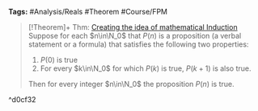 ---
---

**Tags:** #Analysis/Reals  #Theorem #Course/FPM 

 > 
 > \[!Theorem\]+ Thm: [Creating the idea of mathematical Induction](Creating%20the%20idea%20of%20mathematical%20Induction.md)
 > Suppose for each $n\in\N_0$ that $P(n)$ is a proposition (a verbal statement or a formula) that satisfies the following two properties: 
 > 
 > 1. $P(0)$ is true
 > 1. For every $k\in\N_0$ for which $P(k)$ is true, $P(k+1)$ is also true.
 > 
 > Then for every integer $n\in\N_0$ the proposition $P(n)$ is true.

^d0cf32
